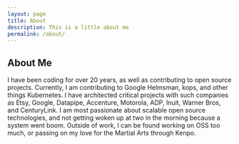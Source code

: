 ```yaml
---
layout: page
title: About
description: This is a little about me
permalink: /about/
---
```


## About Me
I have been coding for over 20 years, as well as contributing to open source
projects. Currently, I am contributing to Google Helmsman, kops, and other
things Kubernetes. I have architected critical projects with such companies as
Etsy, Google, Datapipe, Accenture, Motorola, ADP, Inuit, Warner Bros, and
CenturyLink. I am most passionate about scalable open source technologies, and
not getting woken up at two in the morning because a system went boom. Outside
of work, I can be found working on OSS too much, or passing on my love for the 
Martial Arts through Kenpo.
